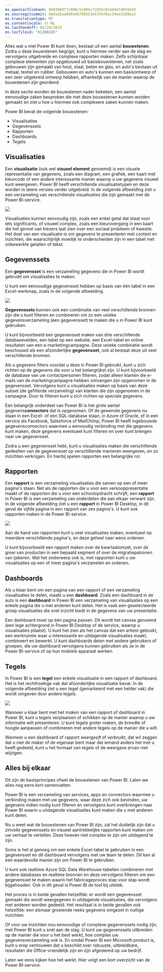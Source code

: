 ```yaml
---
ms.openlocfilehash: 8d9388977c088c51094cf2835c8dab9e7d019a59
ms.sourcegitcommit: 60dad5aa0d85db790553e537bf8ac34ee3289ba3
ms.translationtype: MT
ms.contentlocale: nl-NL
ms.lasthandoff: 05/29/2019
ms.locfileid: "61260245"
---
```

Alles wat u met Power BI kunt doen, bestaat uit een aantal **bouwstenen**. Zodra u deze bouwstenen begrijpt, kunt u hiermee verder aan de slag en vervolgens uitgebreide en complexe rapporten maken. Zelfs schijnbaar complexe elementen zijn opgebouwd uit basisbouwstenen, net zoals gebouwen zijn gemaakt van hout, staal, beton en glas, en auto's bestaan uit metaal, textiel en rubber. Gebouwen en auto's kunnen een basisontwerp of een zeer uitgebreid ontwerp hebben, afhankelijk van de manier waarop de bouwstenen zijn geordend.

In deze sectie worden de bouwstenen nader bekeken, een aantal eenvoudige zaken besproken die met deze bouwstenen kunnen worden gemaakt en ziet u hoe u hiermee ook complexere zaken kunnen maken.

Power BI bevat de volgende bouwstenen:

* Visualisaties
* Gegevenssets
* Rapporten
* Dashboards
* Tegels

## <a name="visualizations"></a>Visualisaties
Een **visualisatie** (ook wel **visueel element** genoemd) is een visuele representatie van gegevens, zoals een diagram, een grafiek, een kaart met kleurcode of een andere interessante manier waarop u uw gegevens visueel kunt weergeven. Power BI heeft verschillende visualisatietypen en deze worden in latere versies verder uitgebreid. In de volgende afbeelding ziet u een verzameling van verschillende visualisaties die zijn gemaakt met de Power BI-service.

![](media/0-0b-building-blocks-power-bi/c0a0b_1.png)

Visualisaties kunnen eenvoudig zijn, zoals een enkel getal dat staat voor iets significants, of visueel complex, zoals een kleurovergang in een kaart die het gevoel van kiezers laat zien over een sociaal probleem of kwestie. Het doel van een visualisatie is om gegevens te presenteren met context en inzichten, die waarschijnlijk moeilijk te onderscheiden zijn in een tabel met onbewerkte getallen of tekst.

## <a name="datasets"></a>Gegevenssets
Een **gegevensset** is een verzameling gegevens die in Power BI wordt gebruikt om visualisaties te maken.

U kunt een eenvoudige gegevensset hebben op basis van één tabel in een Excel-werkmap, zoals in de volgende afbeelding.

![](media/0-0b-building-blocks-power-bi/c0a0b_2.png)

**Gegevenssets** kunnen ook een combinatie van veel verschillende bronnen zijn die u kunt filteren en combineren om zo een unieke gegevensverzameling (een gegevensset) te maken die u in Power BI kunt gebruiken.

U kunt bijvoorbeeld een gegevensset maken van drie verschillende databasevelden, een tabel op een website, een Excel-tabel en online resultaten van een e-marketingcampagne. Deze unieke combinatie wordt beschouwd als een afzonderlijke **gegevensset**, ook al bestaat deze uit veel verschillende bronnen.

Als u gegevens filters voordat u deze in Power BI gebruikt, kunt u zich richten op de gegevens die voor u het belangrijkst zijn. U kunt bijvoorbeeld de database van uw contactpersonen filteren, zodat alleen klanten die e-mails van de marketingcampagne hebben ontvangen zijn opgenomen in de gegevensset. Vervolgens kunt u visualisaties maken op basis van deze subset (de gefilterde verzameling) van klanten die zijn opgenomen in de campagne. Door te filteren kunt u zich richten op speciale gegevens.

Een belangrijk onderdeel van Power BI is het grote aantal gegevens**connectors** dat is opgenomen. Of de gewenste gegevens nu staan in een Excel- of een SQL-database staan, in Azure of Oracle, of in een service als Facebook, Salesforce of MailChimp, Power BI heeft ingebouwde gegevensconnectors waarmee u eenvoudig verbinding met die gegevens kunt maken, deze gegevens eventueel kunt filteren en over kunt brengen naar uw gegevensset.

Zodra u een gegevensset hebt, kunt u visualisaties maken die verschillende gedeelten van de gegevensset op verschillende manieren weergeven, en zo inzichten verkrijgen. En hierbij spelen rapporten een belangrijke rol.

## <a name="reports"></a>Rapporten
Een **rapport** is een verzameling visualisaties die samen op een of meer pagina's staan. Net als de rapporten die u voor een verkooppresentatie maakt of de rapporten die u voor een schoolopdracht schrijft, een **rapport** in Power BI is een verzameling van onderdelen die aan elkaar verwant zijn. In de volgende afbeelding ziet u een **rapport** in Power BI Desktop, in dit geval de vijfde pagina in een rapport van zes pagina's. U kunt ook rapporten maken in de Power BI-service.

![](media/0-0b-building-blocks-power-bi/c0a0b_3.png)

Aan de hand van rapporten kunt u veel visualisaties maken, eventueel op meerdere verschillende pagina's, en deze geheel naar wens ordenen.

U kunt bijvoorbeeld een rapport maken over de kwartaalomzet, over de groei van producten in een bepaald segment of over de migratiepatronen van ijsberen. Wat het onderwerp ook is, met rapporten kunt u uw visualisaties op een of meer pagina's verzamelen en ordenen.

## <a name="dashboards"></a>Dashboards
Als u klaar bent om een pagina van een rapport of een verzameling visualisaties te delen, maakt u een **dashboard**. Zoals een dashboard in de auto is een **dashboard** in Power BI een verzameling van visualisaties op een enkele pagina die u met anderen kunt delen. Het is vaak een geselecteerde groep visualisaties die snel inzicht biedt in de gegevens van uw presentatie.

Een dashboard moet op één pagina passen. Dit wordt het canvas genoemd (een lege achtergrond in Power BI Desktop of de service, waarop u visualisaties plaatst). U kunt het zien als het canvas dat een artiest gebruikt, een werkruimte waar u interessante en uitdagende visualisaties maakt, combineert en bewerkt.
U kunt dashboards delen met andere gebruikers of groepen, die uw dashboard vervolgens kunnen gebruiken als ze in de Power BI-service of op hun mobiele apparaat werken.

## <a name="tiles"></a>Tegels
In Power BI is een **tegel** een enkele visualisatie in een rapport of dashboard. Het is het rechthoekige vak dat afzonderlijke visualisatie bevat. In de volgende afbeelding ziet u een tegel (gemarkeerd met een helder vak) die wordt omgeven door andere tegels.

![](media/0-0b-building-blocks-power-bi/c0a0b_4.png)

Wanneer u klaar bent met het *maken* van een rapport of dashboard in Power BI, kunt u tegels verplaatsen of schikken op de manier waarop u uw informatie wilt presenteren. U kunt tegels groter maken, de breedte of hoogte aanpassen of combineren met andere tegels op de manier die u wilt.

Wanneer u een dashboard of rapport *weergeeft* of *verbruikt*, dat wil zeggen dat u niet de maker of de eigenaar bent maar dat iemand anders het met u heeft gedeeld, kunt u het formaat van tegels of de weergave ervan niet wijzigen.

## <a name="all-together-now"></a>Alles bij elkaar
Dit zijn de basisprincipes ofwel de bouwstenen van Power BI. Laten we alles nog eens kort samenvatten.

Power BI is een verzameling van services, apps en connectors waarmee u verbinding maken met uw gegevens, waar deze zich ook bevinden, uw gegevens indien nodig kunt filteren en vervolgens kunt overbrengen naar Power BI waarin u uitdagende visualisaties kunt maken die u met anderen kunt delen.  

Nu u weet wat de bouwstenen van Power BI zijn, zal het duidelijk zijn dat u *zinvolle* gegevenssets en visueel aantrekkelijke rapporten kunt maken om uw verhaal te vertellen. Deze hoeven niet complex te zijn om uitdagend te zijn.

Soms is het al genoeg om een enkele Excel-tabel te gebruiken in een gegevensset en dit dashboard vervolgens met uw team te delen. Dit kan al een waardevolle manier zijn om Power BI te gebruiken.

U kunt ook realtime Azure SQL Data Warehouse-tabellen combineren met andere databases en realtime bronnen en deze vervolgens filteren om een gegevensset te maken waarin het fabricageproces stap voor stap wordt bijgehouden. Ook in dit geval is Power BI de tool bij uitstek.

Het proces is in beide gevallen hetzelfde: er wordt een gegevensset gemaakt die wordt weergegeven in uitdagende visualisaties, die vervolgens met anderen worden gedeeld. Het resultaat is in beide gevallen ook hetzelfde: een alsmaar groeiende reeks gegevens omgezet in nuttige inzichten.

Of voor uw inzichten nou eenvoudige of complexe gegevenssets nodig zijn, met Power BI kunt u snel aan de slag. U kunt uw gegevenssets uitbreiden op de manier die voor u het best werkt, hoe complex uw gegevensverzameling ook is. En omdat Power BI een Microsoft-product is, kunt u erop vertrouwen dat u beschikt over robuuste, uitbreidbare, resultaten die Office-vriendelijk zijn en zijn afgestemd op uw bedrijf.

Laten we eens kijken hoe het werkt. Hier volgt een kort overzicht van de Power BI-service.

